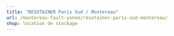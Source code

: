 ```yaml
---
title: "RESOTAINER Paris Sud / Montereau"
url: /montereau-fault-yonne/resotainer-paris-sud-montereau/
shop: location de stockage
---
```

